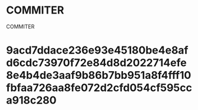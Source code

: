 # COMMITER
COMMITER






# 9acd7ddace236e93e45180be4e8afd6cdc73970f72e84d8d2022714efe8e4b4de3aaf9b86b7bb951a8f4fff10fbfaa726aa8fe072d2cfd054cf595cca918c280
